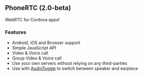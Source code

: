 ## PhoneRTC (2.0-beta)

WebRTC for Cordova apps!

### Features

* Android, iOS and Browser support
* Simple JavaScript API
* Video & Voice call
* Group Video & Voice call
* Use your own servers without relying on any third-parties
* Use with [AudioToggle](https://github.com/alongubkin/audiotoggle) to switch between speaker and earpiece
